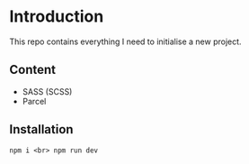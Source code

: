 # Introduction
This repo contains everything I need to initialise a new project. 
## Content
- SASS (SCSS)
- Parcel
## Installation
`npm i <br>
npm run dev`
